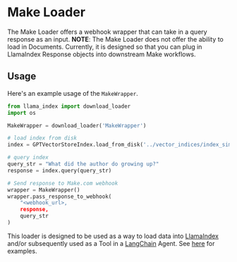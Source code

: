 # Make Loader

The Make Loader offers a webhook wrapper that can take in a query response as an input.
**NOTE**: The Make Loader does not offer the ability to load in Documents. Currently,
it is designed so that you can plug in LlamaIndex Response objects into downstream Make workflows.

## Usage

Here's an example usage of the `MakeWrapper`.

```python
from llama_index import download_loader
import os

MakeWrapper = download_loader('MakeWrapper')

# load index from disk
index = GPTVectorStoreIndex.load_from_disk('../vector_indices/index_simple.json')

# query index
query_str = "What did the author do growing up?"
response = index.query(query_str)

# Send response to Make.com webhook
wrapper = MakeWrapper()
wrapper.pass_response_to_webhook(
    "<webhook_url>,
    response,
    query_str
)

```

This loader is designed to be used as a way to load data into [LlamaIndex](https://github.com/jerryjliu/gpt_index/tree/main/gpt_index) and/or subsequently used as a Tool in a [LangChain](https://github.com/hwchase17/langchain) Agent. See [here](https://github.com/emptycrown/llama-hub/tree/main) for examples.
